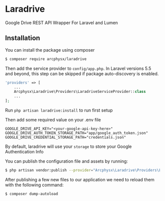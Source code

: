 # Laradrive
Google Drive REST API Wrapper For Laravel and Lumen

## Installation
You can install the package using composer
```sh
$ composer require arcphysx/laradrive
```
Then add the service provider to `config/app.php`. In Laravel versions 5.5 and beyond, this step can be skipped if package auto-discovery is enabled.

```php
'providers' => [
    ...
    Arcphysx\Laradrive\Providers\LaradriveServiceProvider::class
    ...
];
```

Run `php artisan laradrive:install` to run first setup

Then add some required value on your .env file
```
GOOGLE_DRIVE_API_KEY="<your-google-api-key-here>"
GOOGLE_DRIVE_AUTH_TOKEN_STORAGE_PATH="app/google_auth_token.json"
GOOGLE_DRIVE_CREDENTIAL_STORAGE_PATH="credentials.json"
```

By default, laradrive will use your `storage` to store your Google Authentication Info 

You can publish the configuration file and assets by running:
 
```sh
$ php artisan vendor:publish --provider="Arcphysx\Laradrive\Providers\LaradriveServiceProvider"
```

After publishing a few new files to our application we need to reload them with the following command:

```sh
$ composer dump-autoload
```

